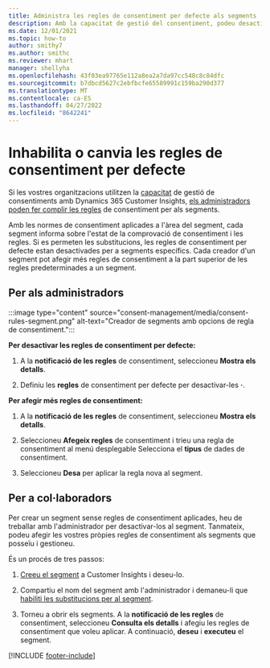 ```yaml
---
title: Administra les regles de consentiment per defecte als segments
description: Amb la capacitat de gestió del consentiment, podeu desactivar o canviar les regles de consentiment per defecte si les substitucions estan habilitades.
ms.date: 12/01/2021
ms.topic: how-to
author: smithy7
ms.author: smithc
ms.reviewer: mhart
manager: shellyha
ms.openlocfilehash: 43f03ea97765e112a8ea2a7da97cc548c8c84dfc
ms.sourcegitcommit: b7dbcd5627c2ebfbcfe65589991c159ba290d377
ms.translationtype: MT
ms.contentlocale: ca-ES
ms.lasthandoff: 04/27/2022
ms.locfileid: "8642241"
---
```

# <a name="disable-or-change-default-consent-rules"></a>Inhabilita o canvia les regles de consentiment per defecte

Si les vostres organitzacions utilitzen la [capacitat](consent-management/overview.md) de gestió de consentiments amb Dynamics 365 Customer Insights, [els administradors poden fer complir les regles](activate-consent.md) de consentiment per als segments. 

Amb les normes de consentiment aplicades a l'àrea del segment, cada segment informa sobre l'estat de la comprovació de consentiment i les regles. Si es permeten les substitucions, les regles de consentiment per defecte estan desactivades per a segments específics. Cada creador d'un segment pot afegir més regles de consentiment a la part superior de les regles predeterminades a un segment. 

## <a name="for-administrators"></a>Per als administradors

:::image type="content" source="consent-management/media/consent-rules-segment.png" alt-text="Creador de segments amb opcions de regla de consentiment.":::

**Per desactivar les regles de consentiment per defecte:**

1. A la **notificació de les regles** de consentiment, seleccioneu **Mostra els detalls**. 

1. Definiu les **regles** de consentiment per defecte per desactivar-les **·**.

**Per afegir més regles de consentiment:**

1. A la **notificació de les regles** de consentiment, seleccioneu **Mostra els detalls**. 

1. Seleccioneu **Afegeix regles** de consentiment i trieu una regla de consentiment al menú desplegable Selecciona el **tipus** de dades de consentiment.

1. Seleccioneu **Desa** per aplicar la regla nova al segment.

## <a name="for-contributors"></a>Per a col·laboradors

Per crear un segment sense regles de consentiment aplicades, heu de treballar amb l'administrador per desactivar-los al segment. Tanmateix, podeu afegir les vostres pròpies regles de consentiment als segments que posseïu i gestioneu.

És un procés de tres passos: 
1. [Creeu el segment](segments.md) a Customer Insights i deseu-lo. 

1. Compartiu el nom del segment amb l'administrador i demaneu-li que [habiliti les substitucions per al segment](activate-consent.md). 

1. Torneu a obrir els segments. A la **notificació de les regles** de consentiment, seleccioneu **Consulta els detalls** i afegiu les regles de consentiment que voleu aplicar. A continuació, **deseu** i **executeu** el segment.



[!INCLUDE [footer-include](includes/footer-banner.md)] 
